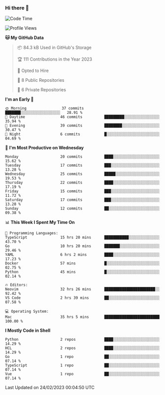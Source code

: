 ### Hi there 👋
<!--![visitors](https://visitor-badge.glitch.me/badge?page_id=d0zingcat)-->
<!--
**d0zingcat/d0zingcat** is a ✨ _special_ ✨ repository because its `README.md` (this file) appears on your GitHub profile.

Here are some ideas to get you started:

- 🔭 I’m currently working on ...
- 🌱 I’m currently learning ...
- 👯 I’m looking to collaborate on ...
- 🤔 I’m looking for help with ...
- 💬 Ask me about ...
- 📫 How to reach me: ...
- 😄 Pronouns: ...
- ⚡ Fun fact: ...
-->
<!--START_SECTION:waka-->
![Code Time](http://img.shields.io/badge/Code%20Time-2%2C343%20hrs%2016%20mins-blue)

![Profile Views](http://img.shields.io/badge/Profile%20Views-112-blue)

**🐱 My GitHub Data** 

> 📦 84.3 kB Used in GitHub's Storage 
 > 
> 🏆 111 Contributions in the Year 2023
 > 
> 💼 Opted to Hire
 > 
> 📜 8 Public Repositories 
 > 
> 🔑 6 Private Repositories 
 > 
**I'm an Early 🐤** 

```text
🌞 Morning                37 commits          ███████░░░░░░░░░░░░░░░░░░   28.91 % 
🌆 Daytime                46 commits          █████████░░░░░░░░░░░░░░░░   35.94 % 
🌃 Evening                39 commits          ████████░░░░░░░░░░░░░░░░░   30.47 % 
🌙 Night                  6 commits           █░░░░░░░░░░░░░░░░░░░░░░░░   04.69 % 
```
📅 **I'm Most Productive on Wednesday** 

```text
Monday                   20 commits          ████░░░░░░░░░░░░░░░░░░░░░   15.62 % 
Tuesday                  17 commits          ███░░░░░░░░░░░░░░░░░░░░░░   13.28 % 
Wednesday                25 commits          █████░░░░░░░░░░░░░░░░░░░░   19.53 % 
Thursday                 22 commits          ████░░░░░░░░░░░░░░░░░░░░░   17.19 % 
Friday                   15 commits          ███░░░░░░░░░░░░░░░░░░░░░░   11.72 % 
Saturday                 17 commits          ███░░░░░░░░░░░░░░░░░░░░░░   13.28 % 
Sunday                   12 commits          ██░░░░░░░░░░░░░░░░░░░░░░░   09.38 % 
```


📊 **This Week I Spent My Time On** 

```text
💬 Programming Languages: 
TypeScript               15 hrs 20 mins      ███████████░░░░░░░░░░░░░░   43.70 % 
Go                       10 hrs 20 mins      ███████░░░░░░░░░░░░░░░░░░   29.46 % 
YAML                     6 hrs 2 mins        ████░░░░░░░░░░░░░░░░░░░░░   17.23 % 
Docker                   57 mins             █░░░░░░░░░░░░░░░░░░░░░░░░   02.75 % 
Python                   45 mins             █░░░░░░░░░░░░░░░░░░░░░░░░   02.14 % 

🔥 Editors: 
Neovim                   32 hrs 26 mins      ███████████████████████░░   92.42 % 
VS Code                  2 hrs 39 mins       ██░░░░░░░░░░░░░░░░░░░░░░░   07.58 % 

💻 Operating System: 
Mac                      35 hrs 5 mins       █████████████████████████   100.00 % 
```

**I Mostly Code in Shell** 

```text
Python                   2 repos             ████░░░░░░░░░░░░░░░░░░░░░   14.29 % 
HCL                      2 repos             ████░░░░░░░░░░░░░░░░░░░░░   14.29 % 
Go                       1 repo              ██░░░░░░░░░░░░░░░░░░░░░░░   07.14 % 
TypeScript               1 repo              ██░░░░░░░░░░░░░░░░░░░░░░░   07.14 % 
Vue                      1 repo              ██░░░░░░░░░░░░░░░░░░░░░░░   07.14 % 
```




 Last Updated on 24/02/2023 00:04:50 UTC
<!--END_SECTION:waka-->

